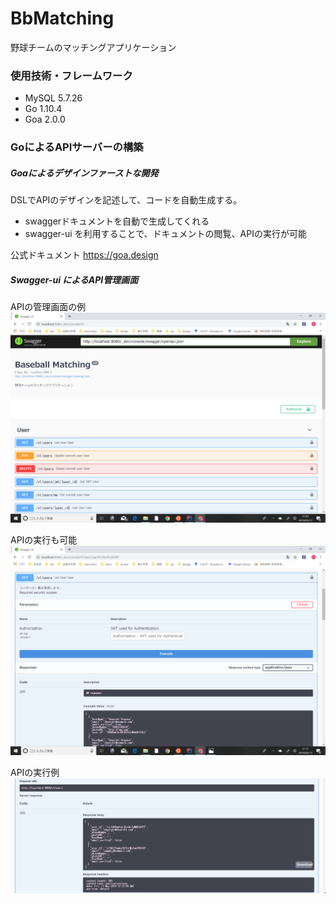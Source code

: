 # BbMatching
野球チームのマッチングアプリケーション

### 使用技術・フレームワーク
* MySQL 5.7.26
* Go 1.10.4
* Goa 2.0.0

### GoによるAPIサーバーの構築
##### Goaによるデザインファーストな開発
DSLでAPIのデザインを記述して、コードを自動生成する。

* swaggerドキュメントを自動で生成してくれる
* swagger-ui を利用することで、ドキュメントの閲覧、APIの実行が可能

公式ドキュメント
https://goa.design

##### Swagger-ui によるAPI管理画面
APIの管理画面の例
 <img src=https://github.com/natsu-summer72/BbMatching/blob/master/example/swagger-ui.png>
 
 APIの実行も可能
 <img src=https://github.com/natsu-summer72/BbMatching/blob/master/example/API_console.png>
 
 APIの実行例
 <img src=https://github.com/natsu-summer72/BbMatching/blob/master/example/API_result.png>
